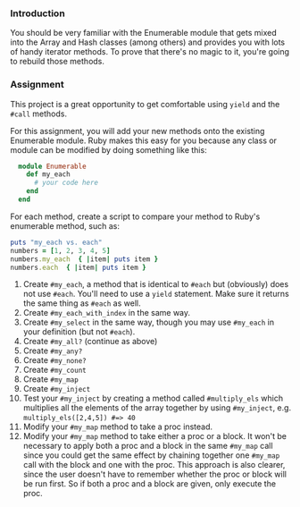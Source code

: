 ### Introduction
You should be very familiar with the Enumerable module that gets mixed into the Array and Hash classes (among others) and provides you with lots of handy iterator methods. To prove that there's no magic to it, you're going to rebuild those methods.

### Assignment
<div class="lesson-content__panel" markdown="1">

  This project is a great opportunity to get comfortable using `yield` and the `#call` methods. 
  
  For this assignment, you will add your new methods onto the existing Enumerable module. Ruby makes this easy for you because any class or module can be modified by doing something like this:
  
~~~ruby
  module Enumerable
    def my_each
      # your code here
    end
  end
~~~

  For each method, create a script to compare your method to Ruby's enumerable method, such as:
  
~~~ruby
puts "my_each vs. each"
numbers = [1, 2, 3, 4, 5]
numbers.my_each  { |item| puts item }
numbers.each  { |item| puts item }
~~~

1. Create `#my_each`, a method that is identical to `#each` but (obviously) does not use `#each`. You'll need to use a `yield` statement. Make sure it returns the same thing as `#each` as well.
2. Create `#my_each_with_index` in the same way.
3. Create `#my_select` in the same way, though you may use `#my_each` in your definition (but not `#each`).
4. Create `#my_all?` (continue as above)
5. Create `#my_any?`
6. Create `#my_none?`
7. Create `#my_count`
8. Create `#my_map`
9. Create `#my_inject`
10. Test your `#my_inject` by creating a method called `#multiply_els` which multiplies all the elements of the array together by using `#my_inject`, e.g. `multiply_els([2,4,5]) #=> 40`
11. Modify your `#my_map` method to take a proc instead.
12. Modify your `#my_map` method to take either a proc or a block. It won't be necessary to apply both a proc and a block in the same `#my_map` call since you could get the same effect by chaining together one `#my_map` call with the block and one with the proc. This approach is also clearer, since the user doesn't have to remember whether the proc or block will be run first. So if both a proc and a block are given, only execute the proc.

</div>
